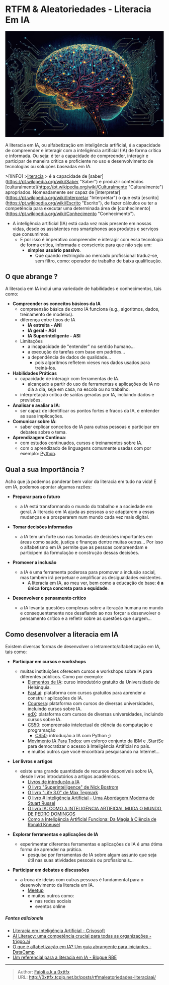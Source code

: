 # RTFM &amp; Aleatoriedades - Literacia Em IA


![cyber-brain,Kohji Asakawa](/images/Literacia/cyber-brain-7662721_1280_Kohji_Asakawa_Pixabay.jpg)


A literacia em IA, ou alfabetização em inteligência artificial, é a capacidade de compreender e interagir com a inteligência artificial (IA) de forma crítica e informada. Ou seja:  é ter a capacidade de compreender, interagir e participar de maneira crítica e proficiente no uso e desenvolvimento de tecnologias ou soluções baseadas em IA.


&gt;[!INFO]
&gt;[literacia](https://www.lexico.pt/literacia)
&gt;	é a capacidade de [saber](https://pt.wikipedia.org/wiki/Saber &#34;Saber&#34;) e produzir conteúdos [culturalmente](https://pt.wikipedia.org/wiki/Culturalmente &#34;Culturalmente&#34;) apropriados. Nomeadamente ser capaz de [interpretar](https://pt.wikipedia.org/wiki/Interpretar &#34;Interpretar&#34;) o que está [escrito](https://pt.wikipedia.org/wiki/Escrito &#34;Escrito&#34;), de fazer cálculos ou ter a competência para executar uma determinada área de [conhecimento](https://pt.wikipedia.org/wiki/Conhecimento &#34;Conhecimento&#34;).

- A inteligência artificial (IA) está cada vez mais presente em nossas vidas, desde os assistentes nos smartphones aos produtos e serviços que consumimos. 
	- E por isso é imperativo compreender e interagir com essa tecnologia de forma crítica, informada e consciente para que não seja um:
		- **simples usuário passivo**.
			- Que quando restringido ao  mercado profissional traduz-se, sem filtro, como: operador de trabalho de baixa qualificação.



## O que abrange ?
A literacia em IA inclui uma variedade de habilidades e conhecimentos, tais como:

- **Compreender os conceitos básicos da IA**
	- compreensão básica de como IA funciona (e.g., algoritmos, dados, treinamento de modelos).
	- diferença entre tipos de IA
		- **IA estreita  - ANI**
		- **IA geral - AGI**
		- **IA Superinteligente - ASI**
	- Limitações
		- a incapacidade de &#34;entender&#34; no sentido humano...
		- a execução de tarefas com base em padrões...
		- a dependência de dados de qualidade...
			- pois algoritmos refletem vieses nos dados usados para treiná-los.
- **Habilidades Práticas**
	- capacidade de interagir com ferramentas de IA.
		- alcançado a partir do uso de ferramentas e aplicações de IA no dia a dia, seja em casa, na escola ou no trabalho.
	- interpretação crítica de saídas geradas por IA, incluindo dados e previsões.
- **Analisar e avaliar a IA**: 
	- ser capaz de identificar os pontos fortes e fracos da IA, e entender as suas implicações.
- **Comunicar sobre IA**: 
	- saber explicar conceitos de IA para outras pessoas e participar em debates sobre o tema.
- **Aprendizagem Contínua**:
	- com estudos continuados, cursos e treinamentos sobre IA.
	- com o aprendizado de linguagens comumente usadas com por exemplo: [Python](https://www.python.org).



## Qual a sua Importância ?
Acho que já podemos ponderar bem valor da literacia em tudo na vida! E em IA,  podemos apontar algumas razões:

- **Preparar para o futuro**
	- a IA está transformando o mundo do trabalho e a sociedade em geral. A literacia em IA ajuda as pessoas a se adaptarem a essas mudanças e a prosperarem num mundo cada vez mais digital.

- **Tomar decisões informadas**
	- a IA tem um forte uso nas tomadas de decisões importantes em áreas como saúde, justiça e finanças dentre muitas outras...  Por isso o alfabetismo em IA permite que as pessoas compreendam e participem da formulação e construção dessas decisões.

- **Promover a inclusão** 
	- a IA é uma ferramenta poderosa para promover a inclusão social, mas também irá perpetuar e amplificar as desigualdades existentes.
		- A literacia em IA, ao meu ver, bem como a educação de base:  **é a única força concreta para a equidade**.

- **Desenvolver o pensamento crítico**
	- a IA levanta questões complexas sobre a iteração humana no mundo e consequentemente nos desafiando ao nos forçar a desenvolver o pensamento crítico e a refletir sobre as questões que surgem...



## Como desenvolver a literacia em IA
Existem diversas formas de desenvolver o letramento/alfabetização em IA, tais como:

- **Participar em cursos e workshops**
	- muitas instituições oferecem cursos e workshops sobre IA para diferentes públicos. Como por exemplo:
		- [Elementos de IA](https://www.elementsofai.com/): curso introdutório gratuito da Universidade de Helsínquia.
		- [Fast.ai](https://www.relume.io/): plataforma com cursos gratuitos para aprender a construir aplicações de IA.
		- [Coursera](https://www.coursera.org/search?query=AI): plataforma com cursos de diversas universidades, incluindo cursos sobre IA.
		- [edX](https://www.edx.org/search?q=AI): plataforma com cursos de diversas universidades, incluindo cursos sobre IA.
		- [CS50](https://pll.harvard.edu/course/cs50-introduction-computer-science):  compreensão intelectual de ciência da computação e programação 
			- [CS50](https://www.edx.org/learn/artificial-intelligence/harvard-university-cs50-s-introduction-to-artificial-intelligence-with-python): introdução a IA com Python ;)
		- [Movimento IA Para Todos](https://lp.startse.com/ia-para-todos/): um esforço conjunto da IBM e  .StartSe para democratizar o acesso à Inteligência Artificial no país.
		- e muitos outros que você encontrará pesquisando na Internet... 

- **Ler livros e artigos**
	- existe uma grande quantidade de recursos disponíveis sobre IA, desde livros introdutórios a artigos acadêmicos.
		- [Livros de introdução a IA](https://www.amazon.com.br/introdu%C3%A7%C3%A3o-a-intelig%C3%AAncia-artificial/s?k=introdu%C3%A7%C3%A3o&#43;a&#43;intelig%C3%AAncia&#43;artificial)
		- [O livro &#34;Superintelligence&#34; de Nick Bostrom](https://www.amazon.com/Superintelligence-Dangers-Strategies-Nick-Bostrom/dp/0198739834)
		- [O livro &#34;Life 3.0&#34; de Max Tegmark](https://www.amazon.com/Life-3-0-Being-Artificial-Intelligence/dp/1101970316)
		- [O livro # Inteligência Artificial - Uma Abordagem Moderna de Stuart Russel](https://www.amazon.com.br/Intelig%C3%AAncia-Artificial-Uma-Abordagem-Moderna/dp/8595158878)
		- [O livro IA: COMO A INTELIGÊNCIA ARTIFICIAL MUDA O MUNDO, DE PEDRO DOMINGOS]()
		- [Como a Inteligência Artificial Funciona: Da Magia à Ciência de Ronald Kneusel](https://www.amazon.com.br/Como-Intelig%C3%AAncia-Artificial-Funciona-Ci%C3%AAncia/dp/8575228846)

- **Explorar ferramentas e aplicações de IA**
	- experimentar diferentes ferramentas e aplicações de IA é uma ótima forma de aprender na prática.
		- pesquise por ferramentas de IA sobre algum assunto que seja útil nas suas atividades pessoais ou profissionais...

- **Participar em debates e discussões**
	- a troca de ideias com outras pessoas é fundamental para o desenvolvimento da literacia em IA.
		- [Meetup](https://www.meetup.com)
		- e muitos outros como:
			- nas redes sociais
			- eventos online

##### Fontes adicionais 
- [Literacia em Inteligência Artificial - Crivosoft](https://www.crivosoft.pt/blog-pt/literacia-em-inteligencia-artificial/)
- [AI Literacy: uma competência crucial para todas as organizações - triggo.ai](https://triggo.ai/blog/ai-literacy-uma-competencia-crucial-para-todas-as-organizacoes/)
- [O que é alfabetização em IA? Um guia abrangente para iniciantes - DataCamp](https://www.datacamp.com/pt/blog/what-is-ai-literacy-a-comprehensive-guide-for-beginners)
- [Um referencial para a literacia em IA - Blogue RBE](https://blogue.rbe.mec.pt/um-referencial-para-a-literacia-em-ia-2852029)



---

> Author: [Faioli a.k.a 0xttfx](https://github.com/0xttfx)  
> URL: http://0xttfx.tcpip.net.br/posts/rtfmaleatoriedades-literaciaai/  

